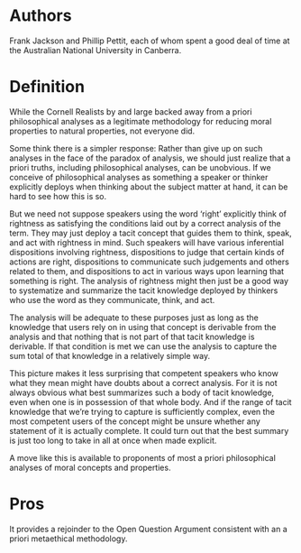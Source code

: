 # Authors

Frank Jackson and Phillip  Pettit, each of whom spent a good deal of time at the Australian National  University in Canberra. 

# Definition

While the Cornell Realists by and large backed away from a priori philosophical analyses as a legitimate methodology for reducing moral properties  to natural properties, not everyone did. 

Some think there is a simpler  response: Rather than give up on such analyses in the face of the paradox  of analysis, we should just realize that a priori truths, including philosophical  analyses, can be unobvious. If we conceive of philosophical  analyses as something a speaker or thinker explicitly deploys when thinking  about the subject matter at hand, it can be hard to see how this is so. 

But  we need not suppose speakers using the word ‘right’ explicitly think of  rightness as satisfying the conditions laid out by a correct analysis of the  term. They may just deploy a tacit concept that guides them to think, speak,  and act with rightness in mind. Such speakers will have various inferential  dispositions involving rightness, dispositions to judge that certain kinds of  actions are right, dispositions to communicate such judgements and others  related to them, and dispositions to act in various ways upon learning that  something is right. The analysis of rightness might then just be a good way  to systematize and summarize the tacit knowledge deployed by thinkers who use the word as they communicate, think, and act. 

The analysis will be  adequate to these purposes just as long as the knowledge that users rely on in using that concept is derivable from the analysis and that nothing that is not part of that tacit knowledge is derivable. If that condition is met we  can use the analysis to capture the sum total of that knowledge in a relatively  simple way. 

This picture makes it less surprising that competent speakers  who know what they mean might have doubts about a correct analysis. For  it is not always obvious what best summarizes such a body of tacit knowledge, even when one is in possession of that whole body. And if the range  of tacit knowledge that we’re trying to capture is sufficiently complex, even  the most competent users of the concept might be unsure whether any  statement of it is actually complete. It could turn out that the best summary  is just too long to take in all at once when made explicit. 

A move like this is available to proponents of most a priori philosophical  analyses of moral concepts and properties. 

# Pros

It provides a rejoinder to the  Open Question Argument consistent with an a priori metaethical  methodology. 